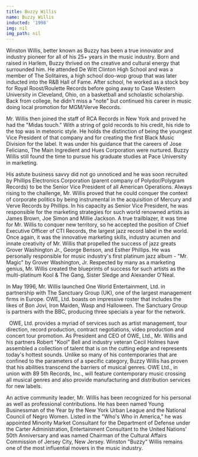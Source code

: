 ```yaml
---
title: Buzzy Willis
name: Buzzy Willis
inducted: '1998'
img: nil
img_path: nil
---
```


Winston Willis, better known as Buzzy has been a true innovator and industry pioneer for all of his 25+ years in the music industry. Born and raised in Harlem, Buzzy thrived on the creative and cultural energy that surrounded him. He attended De Witt Clinton High School and was a member of The Solitaires, a high school doo-wop group that was later inducted into the R&B Hall of Fame. After school, he worked as a stock boy for Royal Roost/Roulette Records before going away to Case Western University in Cleveland, Ohio, on a basketball and scholastic scholarship. Back from college, he didn't miss a "note" but continued his career in music doing local promotion for MGM/Verve Records.   

Mr. Willis then joined the staff of RCA Records in New York and proved he had the "Midas touch." With a string of gold records to his credit, his ride to the top was in meteoric style. He holds the distinction of being the youngest Vice President of that company and for creating the first Black Music Division for the label. It was under his guidance that the careers of Jose Feliciano, The Main Ingredient and Hues Corporation were nurtured. Buzzy Willis still found the time to pursue his graduate studies at Pace University in marketing.   

His astute business savvy did not go unnoticed and he was soon recruited by Phillips Electronics Corporation (parent company of Polydor/Polygram Records) to be the Senior Vice President of all American Operations. Always rising to the challenge, Mr. Willis proved that he could conquer the context of corporate politics by being instrumental in the acquisition of Mercury and Verve Records by Phillips. In his capacity as Senior Vice President, he was responsible for the marketing strategies for such world renowned artists as James Brown, Joe Simon and Millie Jackson. A true trailblazer, it was time for Mr. Willis to conquer new territory, so he accepted the position of Chief Executive Officer of CTI Records, the largest jazz record label in the world. Once again, it was the innovative marketing skills, industry acumen and innate creativity of Mr. Willis that propelled the success of jazz greats Grover Washington Jr., George Benson, and Esther Phillips. He was personally responsible for music industry's first platinum jazz album - "Mr. Magic" by Grover Washington, Jr. Respected by many as a marketing genius, Mr. Willis created the blueprints of success for such artists as the multi-platinum Kool & The Gang, Sister Sledge and Alexander O'Neal.   

In May 1996, Mr. Willis launched One World Entertainment, Ltd. in partnership with The Sanctuary Group (UK), one of the largest management firms in Europe. OWE, Ltd. boasts on impressive roster that includes the likes of Bon Jovi, Iron Maiden, Wasp and Halloween. The Sanctuary Group is partners with the BBC, producing three specials a year for the network.

  OWE, Ltd. provides a myriad of services such as artist management, tour direction, record production, contract negotiations, video production and concert tour promotion. As President and CEO of OWE, Ltd., Mr. Willis and his partners Robert "Kool" Bell and industry veteran Cecil Holmes have assembled a collection of talent that is on the cutting edge and represents today's hottest sounds. Unlike so many of his contemporaries that are confined to the parameters of a specific category, Buzzy Willis has proven that his abilities transcend the barriers of musical genres. OWE Ltd., in union with 89 5th Records, Inc., will feature contemporary music crossing all musical genres and also provide manufacturing and distribution services for new labels.   

An active community leader, Mr. Willis has been recognized for his personal as well as professional contributions. He has been named Young Businessman of the Year by the New York Urban League and the National Council of Negro Women. Listed in the "Who's Who in America," he was appointed Minority Market Consultant for the Department of Defense under the Carter Administration, Entertainment Consultant to the United Nations' 50th Anniversary and was named Chairman of the Cultural Affairs Commission of Jersey City, New Jersey.  Winston "Buzzy" Willis remains one of the most influential movers in the music industry.
